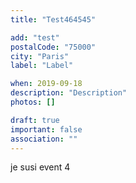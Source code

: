 ```yaml
---
title: "Test464545"

add: "test"
postalCode: "75000"
city: "Paris"
label: "Label"

when: 2019-09-18
description: "Description"
photos: []

draft: true
important: false
association: ""
---
```

je susi event 4
